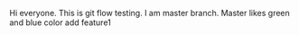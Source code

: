 Hi everyone. This is git flow testing. I am master branch. Master likes green and blue color
add feature1